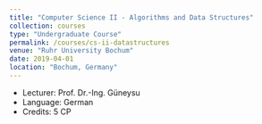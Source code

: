 ```yaml
---
title: "Computer Science II - Algorithms and Data Structures"
collection: courses
type: "Undergraduate Course"
permalink: /courses/cs-ii-datastructures
venue: "Ruhr University Bochum"
date: 2019-04-01
location: "Bochum, Germany"
---
```


* Lecturer: Prof. Dr.-Ing. Güneysu
* Language: German
* Credits: 5 CP
